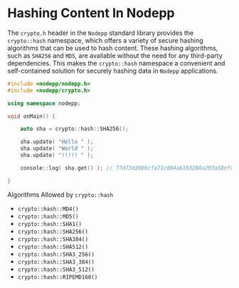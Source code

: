 # Hashing Content In Nodepp

The `crypto.h` header in the `Nodepp` standard library provides the `crypto::hash` namespace, which offers a variety of secure hashing algorithms that can be used to hash content. These hashing algorithms, such as `SHA256` and `MD5`, are available without the need for any third-party dependencies. This makes the `crypto::hash` namespace a convenient and self-contained solution for securely hashing data in `Nodepp` applications.

```cpp
#include <nodepp/nodepp.h>
#include <nodepp/crypto.h>

using namespace nodepp;

void onMain() {

    auto sha = crypto::hash::SHA256();

    sha.update( "Hello " );
    sha.update( "World " );
    sha.update( "!!!!! " );

    console::log( sha.get() ); // 77d73d290bcfa71c004a6103280a293a58cfd49dec5a3a7628ca7a16b2180c0e

}
```

Algorithms Allowed by `crypto::hash`

- `crypto::hash::MD4()`
- `crypto::hash::MD5()`
- `crypto::hash::SHA1()`
- `crypto::hash::SHA256()`
- `crypto::hash::SHA384()`
- `crypto::hash::SHA512()`
- `crypto::hash::SHA3_256()`
- `crypto::hash::SHA3_384()`
- `crypto::hash::SHA3_512()`
- `crypto::hash::RIPEMD160()`